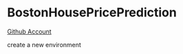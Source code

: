 # BostonHousePricePrediction
[Github Account](https://github.com/RaySourish)


create a new environment